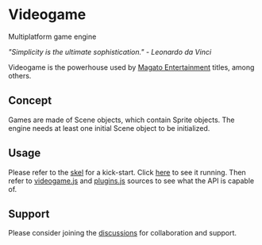 # Videogame
Multiplatform game engine

*"Simplicity is the ultimate sophistication." - Leonardo da Vinci*

Videogame is the powerhouse used by [Magato Entertainment](http://cutt.ly/maragato) titles, among others.

## Concept
Games are made of Scene objects, which contain Sprite objects. The engine needs at least one initial Scene object to be initialized.

## Usage
Please refer to the [skel](/skel) for a kick-start. Click [here](https://diogoeichert.github.io/videogame/skel/) to see it running. Then refer to [videogame.js](videogame.js) and [plugins.js](plugin.js) sources to see what the API is capable of.

## Support
Please consider joining the [discussions](https://github.com/diogoeichert/videogame/discussions) for collaboration and support.
